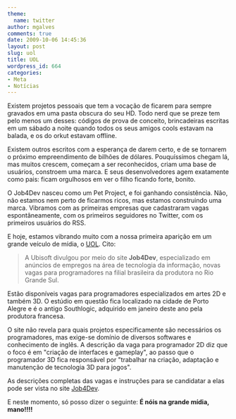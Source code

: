 ```yaml
---
theme:
  name: twitter
author: mgalves
comments: true
date: 2009-10-06 14:45:36
layout: post
slug: uol
title: UOL
wordpress_id: 664
categories:
- Meta
- Notícias
---
```


Existem projetos pessoais que tem a vocação de ficarem para sempre gravados em uma pasta obscura do seu HD. Todo nerd que se preze tem pelo menos um desses: códigos de prova de conceito, brincadeiras escritas em um sábado a noite quando todos os seus amigos cools estavam na balada, e os do orkut estavam offline.

Existem outros escritos com a esperança de darem certo, e de se tornarem o próximo empreendimento de bilhões de dólares. Pouquíssimos chegam lá, mas muitos crescem, começam a ser reconhecidos, criam uma base de usuários, constroem uma marca. E seus desenvolvedores agem exatamente como pais: ficam orgulhosos em ver o filho ficando forte, bonito.

O Job4Dev nasceu como um Pet Project, e foi ganhando consistência. Não, não estamos nem perto de ficarmos ricos, mas estamos construindo uma marca. Vibramos com as primeiras empresas que cadastraram vagas espontâneamente, com os primeiros seguidores no Twitter, com os primeiros usuários do RSS.

E hoje, estamos vibrando muito com a nossa primeira aparição em um grande veículo de mídia, o [UOL](http://jogos.uol.com.br/ultnot/multi/2009/10/05/ult530u7288.jhtm). Cito:


> A Ubisoft divulgou por meio do site **Job4Dev**, especializado em anúncios de empregos na área de tecnologia da informação, novas vagas para programadores na filial brasileira da produtora no Rio Grande Sul.

Estão disponíveis vagas para programadores especializados em artes 2D e também 3D. O estúdio em questão fica localizado na cidade de Porto Alegre e é o antigo Southlogic, adquirido em janeiro deste ano pela produtora francesa.

O site não revela para quais projetos especificamente são necessários os programadores, mas exige-se domínio de diversos softwares e conhecimento de inglês. A descrição da vaga para programador 2D diz que o foco é em "criação de interfaces e gameplay", ao passo que o programador 3D fica responsável por "trabalhar na criação, adaptação e manutenção de tecnologia 3D para jogos".

As descrições completas das vagas e instruções para se candidatar a elas pode ser vista no site [Job4Dev](http://job4dev.com/company/ubisoft).


E neste momento, só posso dizer o seguinte: **É nóis na grande mídia, mano!!!!**
